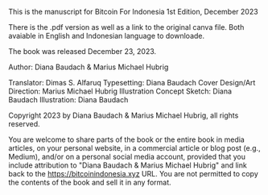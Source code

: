This is the manuscript for Bitcoin For Indonesia
1st Edition, December 2023

There is the .pdf version as well as a link to the original canva file. Both avaiable in English and Indonesian language to downloade.

The book was released December 23, 2023. 

Author: Diana Baudach & Marius Michael Hubrig

Translator: Dimas S. Alfaruq
Typesetting: Diana Baudach 
Cover Design/Art Direction: Marius Michael Hubrig
Illustration Concept Sketch: Diana Baudach
Illustration: Diana Baudach

Copyright 2023 by Diana Baudach & Marius Michael Hubrig, all rights reserved.

You are welcome to share parts of the book or the entire book in media articles, on your personal website, in a commercial article or blog post (e.g., Medium), and/or on a personal social media account, provided that you include attribution to "Diana Baudach & Marius Michael Hubrig" and link back to the https://bitcoinindonesia.xyz URL. You are not permitted to copy the contents of the book and sell it in any format.
